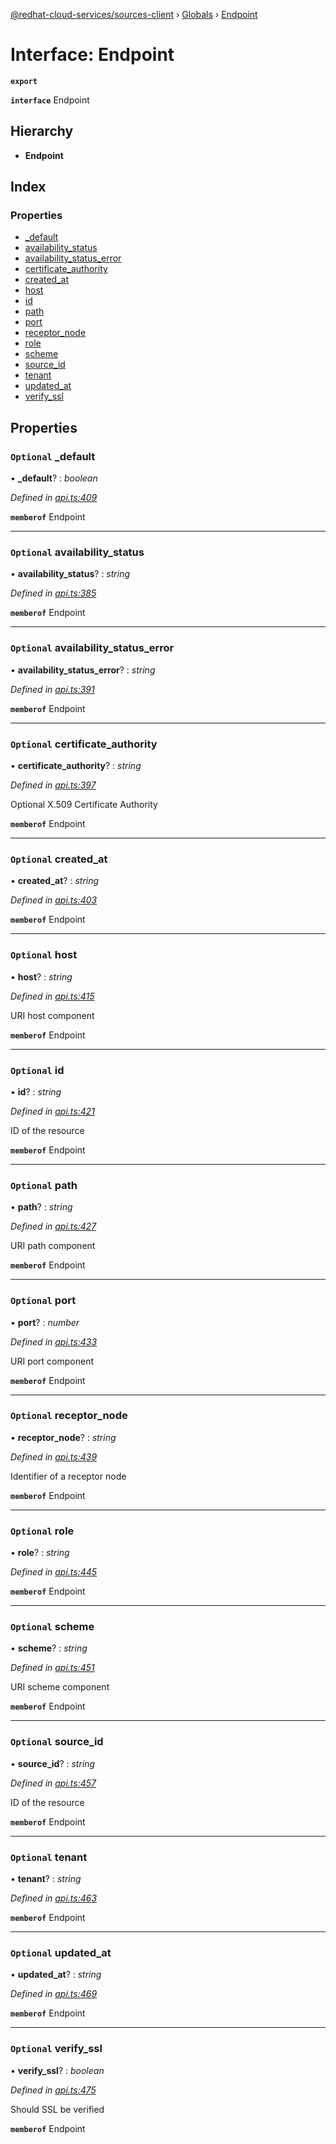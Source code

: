 [@redhat-cloud-services/sources-client](../README.md) › [Globals](../globals.md) › [Endpoint](endpoint.md)

# Interface: Endpoint

**`export`** 

**`interface`** Endpoint

## Hierarchy

* **Endpoint**

## Index

### Properties

* [_default](endpoint.md#optional-_default)
* [availability_status](endpoint.md#optional-availability_status)
* [availability_status_error](endpoint.md#optional-availability_status_error)
* [certificate_authority](endpoint.md#optional-certificate_authority)
* [created_at](endpoint.md#optional-created_at)
* [host](endpoint.md#optional-host)
* [id](endpoint.md#optional-id)
* [path](endpoint.md#optional-path)
* [port](endpoint.md#optional-port)
* [receptor_node](endpoint.md#optional-receptor_node)
* [role](endpoint.md#optional-role)
* [scheme](endpoint.md#optional-scheme)
* [source_id](endpoint.md#optional-source_id)
* [tenant](endpoint.md#optional-tenant)
* [updated_at](endpoint.md#optional-updated_at)
* [verify_ssl](endpoint.md#optional-verify_ssl)

## Properties

### `Optional` _default

• **_default**? : *boolean*

*Defined in [api.ts:409](https://github.com/RedHatInsights/javascript-clients/blob/master/packages/sources/api.ts#L409)*

**`memberof`** Endpoint

___

### `Optional` availability_status

• **availability_status**? : *string*

*Defined in [api.ts:385](https://github.com/RedHatInsights/javascript-clients/blob/master/packages/sources/api.ts#L385)*

**`memberof`** Endpoint

___

### `Optional` availability_status_error

• **availability_status_error**? : *string*

*Defined in [api.ts:391](https://github.com/RedHatInsights/javascript-clients/blob/master/packages/sources/api.ts#L391)*

**`memberof`** Endpoint

___

### `Optional` certificate_authority

• **certificate_authority**? : *string*

*Defined in [api.ts:397](https://github.com/RedHatInsights/javascript-clients/blob/master/packages/sources/api.ts#L397)*

Optional X.509 Certificate Authority

**`memberof`** Endpoint

___

### `Optional` created_at

• **created_at**? : *string*

*Defined in [api.ts:403](https://github.com/RedHatInsights/javascript-clients/blob/master/packages/sources/api.ts#L403)*

**`memberof`** Endpoint

___

### `Optional` host

• **host**? : *string*

*Defined in [api.ts:415](https://github.com/RedHatInsights/javascript-clients/blob/master/packages/sources/api.ts#L415)*

URI host component

**`memberof`** Endpoint

___

### `Optional` id

• **id**? : *string*

*Defined in [api.ts:421](https://github.com/RedHatInsights/javascript-clients/blob/master/packages/sources/api.ts#L421)*

ID of the resource

**`memberof`** Endpoint

___

### `Optional` path

• **path**? : *string*

*Defined in [api.ts:427](https://github.com/RedHatInsights/javascript-clients/blob/master/packages/sources/api.ts#L427)*

URI path component

**`memberof`** Endpoint

___

### `Optional` port

• **port**? : *number*

*Defined in [api.ts:433](https://github.com/RedHatInsights/javascript-clients/blob/master/packages/sources/api.ts#L433)*

URI port component

**`memberof`** Endpoint

___

### `Optional` receptor_node

• **receptor_node**? : *string*

*Defined in [api.ts:439](https://github.com/RedHatInsights/javascript-clients/blob/master/packages/sources/api.ts#L439)*

Identifier of a receptor node

**`memberof`** Endpoint

___

### `Optional` role

• **role**? : *string*

*Defined in [api.ts:445](https://github.com/RedHatInsights/javascript-clients/blob/master/packages/sources/api.ts#L445)*

**`memberof`** Endpoint

___

### `Optional` scheme

• **scheme**? : *string*

*Defined in [api.ts:451](https://github.com/RedHatInsights/javascript-clients/blob/master/packages/sources/api.ts#L451)*

URI scheme component

**`memberof`** Endpoint

___

### `Optional` source_id

• **source_id**? : *string*

*Defined in [api.ts:457](https://github.com/RedHatInsights/javascript-clients/blob/master/packages/sources/api.ts#L457)*

ID of the resource

**`memberof`** Endpoint

___

### `Optional` tenant

• **tenant**? : *string*

*Defined in [api.ts:463](https://github.com/RedHatInsights/javascript-clients/blob/master/packages/sources/api.ts#L463)*

**`memberof`** Endpoint

___

### `Optional` updated_at

• **updated_at**? : *string*

*Defined in [api.ts:469](https://github.com/RedHatInsights/javascript-clients/blob/master/packages/sources/api.ts#L469)*

**`memberof`** Endpoint

___

### `Optional` verify_ssl

• **verify_ssl**? : *boolean*

*Defined in [api.ts:475](https://github.com/RedHatInsights/javascript-clients/blob/master/packages/sources/api.ts#L475)*

Should SSL be verified

**`memberof`** Endpoint
